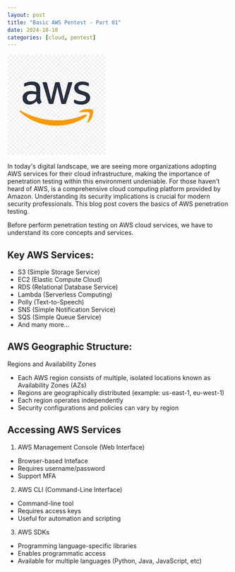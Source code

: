 ```yaml
---
layout: post
title: "Basic AWS Pentest - Part 01"
date: 2024-10-10
categories: [cloud, pentest]
---
```


![aws-logo](/images/2024-10-10/aws-logo.jpeg)

In today's digital landscape, we are seeing more organizations adopting AWS services for their cloud infrastructure, making the importance of penetration testing within this environment undeniable. For those haven't heard of AWS, is a comprehensive cloud computing platform provided by Amazon. Understanding its security implications is crucial for modern security professionals. This blog post covers the basics of AWS penetration testing.

Before perform penetration testing on AWS cloud services, we have to understand its core concepts and services. 

## Key AWS Services:
- S3 (Simple Storage Service)
- EC2 (Elastic Compute Cloud)
- RDS (Relational Database Service)
- Lambda (Serverless Computing)
- Polly (Text-to-Speech)
- SNS (Simple Notification Service)
- SQS (Simple Queue Service)
- And many more...

## AWS Geographic Structure:
Regions and Availability Zones
- Each AWS region consists of multiple, isolated locations known as Availability Zones (AZs)
- Regions are geographically distributed (example: us-east-1, eu-west-1)
- Each region operates independently
- Security configurations and policies can vary by region

## Accessing AWS Services
1. AWS Management Console (Web Interface)
- Browser-based Inteface
- Requires username/password
- Support MFA

2. AWS CLI (Command-Line Interface)
- Command-line tool
- Requires access keys
- Useful for automation and scripting

3. AWS SDKs
- Programming language-specific libraries
- Enables programmatic access
- Available for multiple languages (Python, Java, JavaScript, etc)
